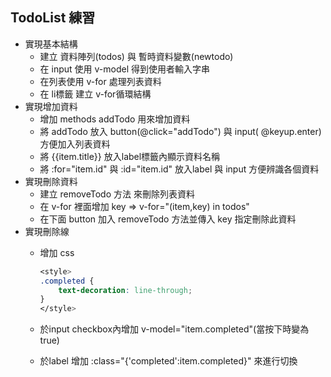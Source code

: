 ## TodoList 練習

- 實現基本結構
  - 建立 資料陣列(todos) 與 暫時資料變數(newtodo)
  - 在 input 使用 v-model 得到使用者輸入字串 
  - 在列表使用 v-for 處理列表資料
  - 在 li標籤 建立 v-for循環結構
- 實現增加資料   
  - 增加 methods addTodo 用來增加資料
  - 將 addTodo 放入 button(@click="addTodo") 與 input( @keyup.enter) 方便加入列表資料
  - 將 {{item.title}} 放入label標籤內顯示資料名稱
  - 將 :for="item.id" 與 :id="item.id" 放入label 與 input 方便辨識各個資料
- 實現刪除資料
  - 建立 removeTodo 方法 來刪除列表資料
  - 在 v-for 裡面增加 key => v-for="(item,key) in todos"
  - 在下面 button 加入 removeTodo 方法並傳入 key 指定刪除此資料
- 實現刪除線
  - 增加 css
  
    ```css
	<style>
	.completed {
		text-decoration: line-through;
	}
	</style>
    ```
  - 於input checkbox內增加 v-model="item.completed"(當按下時變為true)
  - 於label 增加 :class="{'completed':item.completed}" 來進行切換
```html

```
